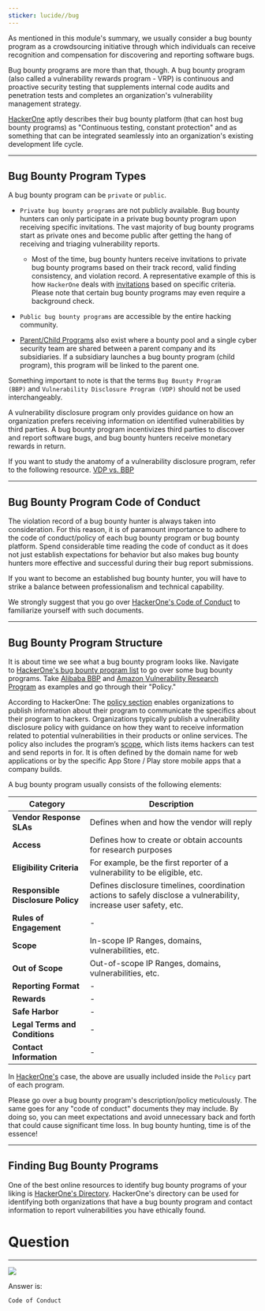 ```yaml
---
sticker: lucide//bug
---
```

As mentioned in this module's summary, we usually consider a bug bounty program as a crowdsourcing initiative through which individuals can receive recognition and compensation for discovering and reporting software bugs.

Bug bounty programs are more than that, though. A bug bounty program (also called a vulnerability rewards program - VRP) is continuous and proactive security testing that supplements internal code audits and penetration tests and completes an organization's vulnerability management strategy.

[HackerOne](https://www.hackerone.com/) aptly describes their bug bounty platform (that can host bug bounty programs) as "Continuous testing, constant protection" and as something that can be integrated seamlessly into an organization's existing development life cycle.

---

## Bug Bounty Program Types

A bug bounty program can be `private` or `public`.

- `Private bug bounty programs` are not publicly available. Bug bounty hunters can only participate in a private bug bounty program upon receiving specific invitations. The vast majority of bug bounty programs start as private ones and become public after getting the hang of receiving and triaging vulnerability reports.
    
    - Most of the time, bug bounty hunters receive invitations to private bug bounty programs based on their track record, valid finding consistency, and violation record. A representative example of this is how `HackerOne` deals with [invitations](https://docs.hackerone.com/hackers/invitations.html) based on specific criteria. Please note that certain bug bounty programs may even require a background check.
- `Public bug bounty programs` are accessible by the entire hacking community.
    
- [Parent/Child Programs](https://docs.hackerone.com/en/articles/8368957-parent-child-programs) also exist where a bounty pool and a single cyber security team are shared between a parent company and its subsidiaries. If a subsidiary launches a bug bounty program (child program), this program will be linked to the parent one.
    

Something important to note is that the terms `Bug Bounty Program (BBP)` and `Vulnerability Disclosure Program (VDP)` should not be used interchangeably.

A vulnerability disclosure program only provides guidance on how an organization prefers receiving information on identified vulnerabilities by third parties. A bug bounty program incentivizes third parties to discover and report software bugs, and bug bounty hunters receive monetary rewards in return.

If you want to study the anatomy of a vulnerability disclosure program, refer to the following resource. [VDP vs. BBP](https://docs.hackerone.com/organizations/vdp-vs-bbp.html#gatsby-focus-wrapper)

---

## Bug Bounty Program Code of Conduct

The violation record of a bug bounty hunter is always taken into consideration. For this reason, it is of paramount importance to adhere to the code of conduct/policy of each bug bounty program or bug bounty platform. Spend considerable time reading the code of conduct as it does not just establish expectations for behavior but also makes bug bounty hunters more effective and successful during their bug report submissions.

If you want to become an established bug bounty hunter, you will have to strike a balance between professionalism and technical capability.

We strongly suggest that you go over [HackerOne's Code of Conduct](https://www.hacker101.com/resources/articles/code_of_conduct) to familiarize yourself with such documents.

---

## Bug Bounty Program Structure

It is about time we see what a bug bounty program looks like. Navigate to [HackerOne's bug bounty program list](https://hackerone.com/bug-bounty-programs) to go over some bug bounty programs. Take [Alibaba BBP](https://hackerone.com/alibaba?type=team) and [Amazon Vulnerability Research Program](https://hackerone.com/amazonvrp?type=team) as examples and go through their "Policy."

According to HackerOne: The [policy section](https://docs.hackerone.com/programs/policy-and-scope.html) enables organizations to publish information about their program to communicate the specifics about their program to hackers. Organizations typically publish a vulnerability disclosure policy with guidance on how they want to receive information related to potential vulnerabilities in their products or online services. The policy also includes the program’s [scope](https://docs.hackerone.com/programs/defining-scope.html), which lists items hackers can test and send reports in for. It is often defined by the domain name for web applications or by the specific App Store / Play store mobile apps that a company builds.

A bug bounty program usually consists of the following elements:

| Category                          | Description                                                                                                       |
| --------------------------------- | ----------------------------------------------------------------------------------------------------------------- |
| **Vendor Response SLAs**          | Defines when and how the vendor will reply                                                                        |
| **Access**                        | Defines how to create or obtain accounts for research purposes                                                    |
| **Eligibility Criteria**          | For example, be the first reporter of a vulnerability to be eligible, etc.                                        |
| **Responsible Disclosure Policy** | Defines disclosure timelines, coordination actions to safely disclose a vulnerability, increase user safety, etc. |
| **Rules of Engagement**           | -                                                                                                                 |
| **Scope**                         | In-scope IP Ranges, domains, vulnerabilities, etc.                                                                |
| **Out of Scope**                  | Out-of-scope IP Ranges, domains, vulnerabilities, etc.                                                            |
| **Reporting Format**              | -                                                                                                                 |
| **Rewards**                       | -                                                                                                                 |
| **Safe Harbor**                   | -                                                                                                                 |
| **Legal Terms and Conditions**    | -                                                                                                                 |
| **Contact Information**           | -                                                                                                                 |


In [HackerOne's](https://www.hackerone.com/) case, the above are usually included inside the `Policy` part of each program.

Please go over a bug bounty program's description/policy meticulously. The same goes for any "code of conduct" documents they may include. By doing so, you can meet expectations and avoid unnecessary back and forth that could cause significant time loss. In bug bounty hunting, time is of the essence!

---

## Finding Bug Bounty Programs

One of the best online resources to identify bug bounty programs of your liking is [HackerOne's Directory](https://hackerone.com/directory/programs). HackerOne's directory can be used for identifying both organizations that have a bug bounty program and contact information to report vulnerabilities you have ethically found.

# Question
---
![](gitbook/cybersecurity/images/Pasted%252520image%25252020250218225914.png)

Answer is:

```
Code of Conduct
```

